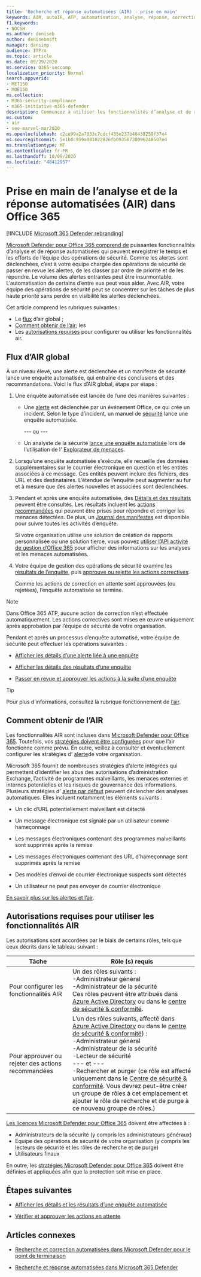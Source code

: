 ```yaml
---
title: 'Recherche et réponse automatisées (AIR) : prise en main'
keywords: AIR, autoIR, ATP, automatisation, analyse, réponse, correction, menaces, avancé, menace, protection
f1.keywords:
- NOCSH
ms.author: deniseb
author: denisebmsft
manager: dansimp
audience: ITPro
ms.topic: article
ms.date: 09/29/2020
ms.service: O365-seccomp
localization_priority: Normal
search.appverid:
- MET150
- MOE150
ms.collection:
- M365-security-compliance
- m365-initiative-m365-defender
description: Commencez à utiliser les fonctionnalités d’analyse et de réponse automatisées dans Microsoft Defender pour Office 365.
ms.custom:
- air
- seo-marvel-mar2020
ms.openlocfilehash: c2ce99a2a7033c7cdcf435e237b46438259f37e4
ms.sourcegitcommit: 5e1b8c959a081022826fb09358730096248507ed
ms.translationtype: MT
ms.contentlocale: fr-FR
ms.lasthandoff: 10/09/2020
ms.locfileid: "48412957"
---
```

# <a name="get-started-using-automated-investigation-and-response-air-in-office-365"></a>Prise en main de l’analyse et de la réponse automatisées (AIR) dans Office 365

[!INCLUDE [Microsoft 365 Defender rebranding](../includes/microsoft-defender-for-office.md)]

[Microsoft Defender pour Office 365 comprend de](office-365-atp.md) puissantes fonctionnalités d’analyse et de réponse automatisées qui peuvent enregistrer le temps et les efforts de l’équipe des opérations de sécurité. Comme les alertes sont déclenchées, c’est à votre équipe chargée des opérations de sécurité de passer en revue les alertes, de les classer par ordre de priorité et de les répondre. Le volume des alertes entrantes peut être insurmontable. L’automatisation de certains d’entre eux peut vous aider. Avec AIR, votre équipe des opérations de sécurité peut se concentrer sur les tâches de plus haute priorité sans perdre en visibilité les alertes déclenchées.

Cet article comprend les rubriques suivantes :
- Le [flux](#the-overall-flow-of-air) d’air global ;
- [Comment obtenir de l’air](#how-to-get-air); les 
- Les [autorisations requises](#required-permissions-to-use-air-capabilities) pour configurer ou utiliser les fonctionnalités air. 

## <a name="the-overall-flow-of-air"></a>Flux d’AIR global

À un niveau élevé, une alerte est déclenchée et un manifeste de sécurité lance une enquête automatisée, qui entraîne des conclusions et des recommandations. Voici le flux d’AIR global, étape par étape :

1. Une enquête automatisée est lancée de l’une des manières suivantes :

   - Une [alerte](https://docs.microsoft.com/microsoft-365/compliance/alert-policies) est déclenchée par un événement Office, ce qui crée un incident. Selon le type d’incident, un manuel de [sécurité](automated-investigation-response-office.md#security-playbooks) lance une enquête automatisée. 

     --- ou ---
   
   - Un analyste de la sécurité [lance une enquête automatisée](automated-investigation-response-office.md#example-a-security-administrator-triggers-an-investigation-from-threat-explorer) lors de l’utilisation de l' [Explorateur de menaces](threat-explorer.md).

2. Lorsqu’une enquête automatisée s’exécute, elle recueille des données supplémentaires sur le courrier électronique en question et les entités associées à ce message. Ces entités peuvent inclure des fichiers, des URL et des destinataires.  L’étendue de l’enquête peut augmenter au fur et à mesure que des alertes nouvelles et associées sont déclenchées.

3. Pendant et après une enquête automatisée, des [Détails et des résultats](air-view-investigation-results.md) peuvent être consultés. Les résultats incluent les [actions recommandées](air-remediation-actions.md) qui peuvent être prises pour répondre et corriger les menaces détectées. De plus, un [Journal des manifestes](air-view-investigation-results.md#playbook-log) est disponible pour suivre toutes les activités d’enquête.

    Si votre organisation utilise une solution de création de rapports personnalisée ou une solution tierce, vous pouvez [utiliser l’API activité de gestion d’Office 365](air-custom-reporting.md) pour afficher des informations sur les analyses et les menaces automatisées.

4. Votre équipe de gestion des opérations de sécurité examine les [résultats de l’enquête](air-view-investigation-results.md), puis [approuve ou rejette les actions correctives](air-review-approve-pending-completed-actions.md). 

    Comme les actions de correction en attente sont approuvées (ou rejetées), l’enquête automatisée se termine.

> [!NOTE]
> Dans Office 365 ATP, aucune action de correction n’est effectuée automatiquement. Les actions correctives sont mises en œuvre uniquement après approbation par l’équipe de sécurité de votre organisation. 

Pendant et après un processus d’enquête automatisé, votre équipe de sécurité peut effectuer les opérations suivantes :

- [Afficher les détails d’une alerte liée à une enquête](air-view-investigation-results.md#view-details-about-an-alert-related-to-an-investigation)

- [Afficher les détails des résultats d’une enquête](air-view-investigation-results.md#view-details-of-an-investigation)

- [Passer en revue et approuver les actions à la suite d’une enquête](air-review-approve-pending-completed-actions.md)

> [!TIP]
> Pour plus d’informations, consultez la rubrique fonctionnement de [l’air](https://docs.microsoft.com/microsoft-365/security/office-365-security/automated-investigation-response-office).

## <a name="how-to-get-air"></a>Comment obtenir de l’AIR

Les fonctionnalités AIR sont incluses dans [Microsoft Defender pour Office 365](https://docs.microsoft.com/microsoft-365/security/office-365-security/office-365-atp#office-365-atp-plan-1-and-plan-2). Toutefois, vos [stratégies doivent être configurées](https://docs.microsoft.com/microsoft-365/security/office-365-security/protect-against-threats) pour que l’air fonctionne comme prévu. En outre, veillez à consulter et éventuellement configurer les stratégies d' [alerte](https://docs.microsoft.com/microsoft-365/compliance/alert-policies)de votre organisation. 

Microsoft 365 fournit de nombreuses stratégies d’alerte intégrées qui permettent d’identifier les abus des autorisations d’administration Exchange, l’activité de programmes malveillants, les menaces externes et internes potentielles et les risques de gouvernance des informations. Plusieurs stratégies d' [alerte par défaut](https://docs.microsoft.com/microsoft-365/compliance/alert-policies#default-alert-policies) peuvent déclencher des analyses automatiques. Elles incluent notamment les éléments suivants :

- Un clic d’URL potentiellement malveillant est détecté

- Un message électronique est signalé par un utilisateur comme hameçonnage

- Les messages électroniques contenant des programmes malveillants sont supprimés après la remise

- Les messages électroniques contenant des URL d’hameçonnage sont supprimés après la remise

- Des modèles d’envoi de courrier électronique suspects sont détectés

- Un utilisateur ne peut pas envoyer de courrier électronique

[En savoir plus sur les alertes et l’air](https://docs.microsoft.com/microsoft-365/security/office-365-security/automated-investigation-response-office).

## <a name="required-permissions-to-use-air-capabilities"></a>Autorisations requises pour utiliser les fonctionnalités AIR

Les autorisations sont accordées par le biais de certains rôles, tels que ceux décrits dans le tableau suivant : 

|Tâche |Rôle (s) requis |
|--|--|
|Pour configurer les fonctionnalités AIR |Un des rôles suivants : <br/>-Administrateur général<br/>-Administrateur de la sécurité <br/>Ces rôles peuvent être attribués dans [Azure Active Directory](https://docs.microsoft.com/azure/active-directory/users-groups-roles/directory-assign-admin-roles) ou dans le [centre de sécurité & conformité](https://docs.microsoft.com/microsoft-365/security/office-365-security/permissions-in-the-security-and-compliance-center). |
|Pour approuver ou rejeter des actions recommandées|L’un des rôles suivants, affecté dans [Azure Active Directory](https://docs.microsoft.com/azure/active-directory/users-groups-roles/directory-assign-admin-roles) ou dans le [centre de sécurité & conformité](https://docs.microsoft.com/microsoft-365/security/office-365-security/permissions-in-the-security-and-compliance-center)) :<br/>-Administrateur général <br/>-Administrateur de la sécurité<br/>-Lecteur de sécurité <br/>--- et ---<br/>-Rechercher et purger (ce rôle est affecté uniquement dans le [Centre de sécurité & conformité](https://docs.microsoft.com/microsoft-365/security/office-365-security/permissions-in-the-security-and-compliance-center). Vous devrez peut-être créer un groupe de rôles à cet emplacement et ajouter le rôle de recherche et de purge à ce nouveau groupe de rôles.)

[Les licences Microsoft Defender pour Office 365](https://docs.microsoft.com/microsoft-365/security/office-365-security/office-365-atp#office-365-atp-plan-1-and-plan-2) doivent être affectées à :
- Administrateurs de la sécurité (y compris les administrateurs généraux)
- Équipe des opérations de sécurité de votre organisation (y compris les lecteurs de sécurité et les rôles de recherche et de purge)
- Utilisateurs finaux

En outre, les [stratégies Microsoft Defender pour Office 365](https://docs.microsoft.com/microsoft-365/security/office-365-security/office-365-atp#configure-atp-policies) doivent être définies et appliquées afin que la protection soit mise en place.

## <a name="next-steps"></a>Étapes suivantes

- [Afficher les détails et les résultats d’une enquête automatisée](https://docs.microsoft.com/microsoft-365/security/office-365-security/air-view-investigation-results#view-details-of-an-investigation)

- [Vérifier et approuver les actions en attente](https://docs.microsoft.com/microsoft-365/security/office-365-security/air-remediation-actions)

## <a name="related-articles"></a>Articles connexes

- [Recherche et correction automatisées dans Microsoft Defender pour le point de terminaison](https://docs.microsoft.com/windows/security/threat-protection/microsoft-defender-atp/automated-investigations)

- [Recherche et réponse automatisées dans Microsoft 365 Defender](https://docs.microsoft.com/microsoft-365/security/mtp/mtp-autoir)

